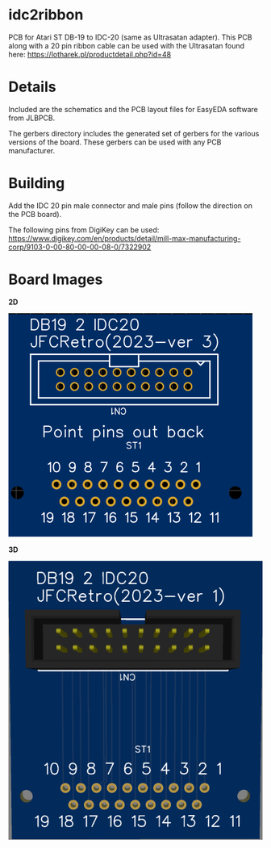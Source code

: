 # idc2ribbon
PCB for Atari ST DB-19 to IDC-20 (same as Ultrasatan adapter).  This PCB along with a 20 pin ribbon cable can be used with the Ultrasatan found here:
  https://lotharek.pl/productdetail.php?id=48

# Details
Included are the schematics and the PCB layout files for EasyEDA software from JLBPCB.

The gerbers directory includes the generated set of gerbers for the various versions of the board.  These gerbers can be used with any PCB manufacturer.


# Building
Add the IDC 20 pin male connector and male pins (follow the direction on the PCB board).

The following pins from DigiKey can be used:
  https://www.digikey.com/en/products/detail/mill-max-manufacturing-corp/9103-0-00-80-00-00-08-0/7322902

# Board Images

**2D**

![idc20 2d_image](images/idc2ribbon.png)

**3D**

![idc20_image](images/idc2ribbon-3d.png)
 


  
